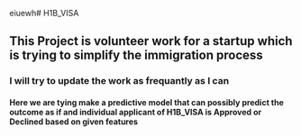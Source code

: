 eiuewh# H1B_VISA

## This Project is volunteer work for a startup which is trying to simplify the immigration process

### I will try to update the work as frequantly as I can
#### Here we are tying make a predictive model that can possibly predict the outcome as if and individual applicant of H1B_VISA is Approved or Declined based on given features
